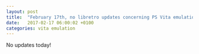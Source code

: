 ```yaml
---
layout: post
title:  "February 17th, no libretro updates concerning PS Vita emulation and emulators"
date:   2017-02-17 06:00:02 +0100
categories: vita emulation
---
```


No updates today!
